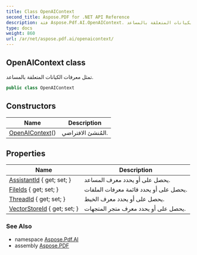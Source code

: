 ```yaml
---
title: Class OpenAIContext
second_title: Aspose.PDF for .NET API Reference
description: فئة Aspose.Pdf.AI.OpenAIContext. تمثل معرفات الكيانات المتعلقة بالمساعد
type: docs
weight: 860
url: /ar/net/aspose.pdf.ai/openaicontext/
---
```

## OpenAIContext class

تمثل معرفات الكيانات المتعلقة بالمساعد.

```csharp
public class OpenAIContext
```

## Constructors

| Name | Description |
| --- | --- |
| [OpenAIContext](openaicontext/)() | المُنشئ الافتراضي. |

## Properties

| Name | Description |
| --- | --- |
| [AssistantId](../../aspose.pdf.ai/openaicontext/assistantid/) { get; set; } | يحصل على أو يحدد معرف المساعد. |
| [FileIds](../../aspose.pdf.ai/openaicontext/fileids/) { get; set; } | يحصل على أو يحدد قائمة معرفات الملفات. |
| [ThreadId](../../aspose.pdf.ai/openaicontext/threadid/) { get; set; } | يحصل على أو يحدد معرف الخيط. |
| [VectorStoreId](../../aspose.pdf.ai/openaicontext/vectorstoreid/) { get; set; } | يحصل على أو يحدد معرف متجر المتجهات. |

### See Also

* namespace [Aspose.Pdf.AI](../../aspose.pdf.ai/)
* assembly [Aspose.PDF](../../)